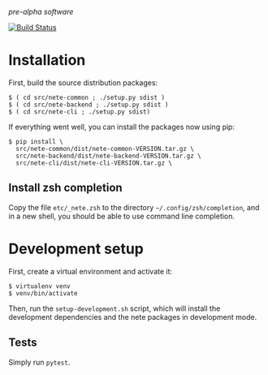 _pre-alpha software_

[![Build Status](https://travis-ci.org/fqxp/nete-backend.svg?branch=master)](https://travis-ci.org/fqxp/nete-backend)

# Installation

First, build the source distribution packages:

    $ ( cd src/nete-common ; ./setup.py sdist )
    $ ( cd src/nete-backend ; ./setup.py sdist )
    $ ( cd src/nete-cli ; ./setup.py sdist)

If everything went well, you can install the packages now using pip:

    $ pip install \
      src/nete-common/dist/nete-common-VERSION.tar.gz \
      src/nete-backend/dist/nete-backend-VERSION.tar.gz \
      src/nete-cli/dist/nete-cli-VERSION.tar.gz \

## Install zsh completion

Copy the file `etc/_nete.zsh` to the directory `~/.config/zsh/completion`, and
in a new shell, you should be able to use command line completion.


# Development setup

First, create a virtual environment and activate it:

    $ virtualenv venv
    $ venv/bin/activate

Then, run the `setup-development.sh` script, which will install the development
dependencies and the nete packages in development mode.

## Tests

Simply run `pytest`.
